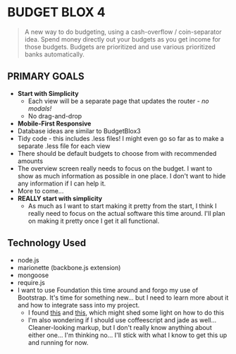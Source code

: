 BUDGET BLOX 4
==============

> A new way to do budgeting, using a cash-overflow / coin-separator idea. Spend money directly out your budgets as you get income for those budgets. Budgets are prioritized and use various prioritized banks automatically.

## PRIMARY GOALS
* **Start with Simplicity**
	* Each view will be a separate page that updates the router - _no modals!_
	* No drag-and-drop
* **Mobile-First Responsive**
* Database ideas are similar to BudgetBlox3
* Tidy code - this includes .less files! I might even go so far as to make a separate .less file for each view
* There should be default budgets to choose from with recommended amounts
* The overview screen really needs to focus on the budget. I want to show as much information as possible in one place. I don't want to hide any information if I can help it.
* More to come...
* **REALLY start with simplicity**
	* As much as I want to start making it pretty from the start, I think I really need to focus on the actual software this time around. I'll plan on making it pretty once I get it all functional.

## Technology Used
* node.js
* marionette (backbone.js extension)
* mongoose
* require.js
* I want to use Foundation this time around and forgo my use of Bootstrap. It's time for something new... but I need to learn more about it and how to integrate sass into my project.
	* I found [this](https://coderwall.com/p/mhy10q) and [this](https://github.com/anotheruiguy/node-sass-boilerplate), which might shed some light on how to do this
	* I'm also wondering if I should use coffeescript and jade as well... Cleaner-looking markup, but I don't really know anything about either one... I'm thinking no... I'll stick with what I know to get this up and running for now.